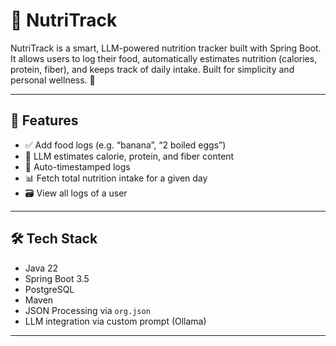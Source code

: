 # 🥗 NutriTrack

NutriTrack is a smart, LLM-powered nutrition tracker built with Spring Boot. It allows users to log their food, automatically estimates nutrition (calories, protein, fiber), and keeps track of daily intake. Built for simplicity and personal wellness. 💪

---

## 🚀 Features

- ✅ Add food logs (e.g. “banana”, “2 boiled eggs”)
- 🤖 LLM estimates calorie, protein, and fiber content
- 📅 Auto-timestamped logs
- 📊 Fetch total nutrition intake for a given day
- 🗃 View all logs of a user

---

## 🛠️ Tech Stack

- Java 22
- Spring Boot 3.5
- PostgreSQL
- Maven
- JSON Processing via `org.json`
- LLM integration via custom prompt (Ollama)

---


